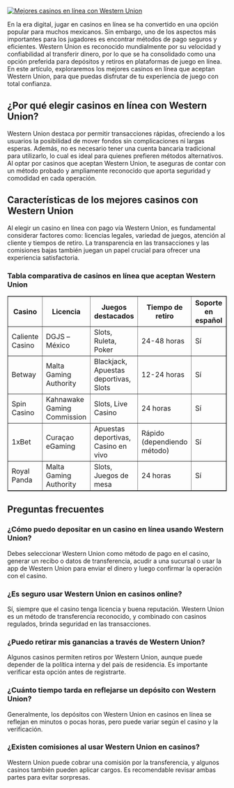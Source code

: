 [![Mejores casinos en línea con Western Union](https://123-caf.pages.dev/gitsignup.png)](https://vrmoo.ru/Bt82HjjY)

<div>     <p>En la era digital, jugar en casinos en línea se ha convertido en una opción popular para muchos mexicanos. Sin embargo, uno de los aspectos más importantes para los jugadores es encontrar métodos de pago seguros y eficientes. Western Union es reconocido mundialmente por su velocidad y confiabilidad al transferir dinero, por lo que se ha consolidado como una opción preferida para depósitos y retiros en plataformas de juego en línea. En este artículo, exploraremos los mejores casinos en línea que aceptan Western Union, para que puedas disfrutar de tu experiencia de juego con total confianza.</p>      <h2>¿Por qué elegir casinos en línea con Western Union?</h2>     <p>Western Union destaca por permitir transacciones rápidas, ofreciendo a los usuarios la posibilidad de mover fondos sin complicaciones ni largas esperas. Además, no es necesario tener una cuenta bancaria tradicional para utilizarlo, lo cual es ideal para quienes prefieren métodos alternativos. Al optar por casinos que aceptan Western Union, te aseguras de contar con un método probado y ampliamente reconocido que aporta seguridad y comodidad en cada operación.</p>      <h2>Características de los mejores casinos con Western Union</h2>     <p>Al elegir un casino en línea con pago vía Western Union, es fundamental considerar factores como: licencias legales, variedad de juegos, atención al cliente y tiempos de retiro. La transparencia en las transacciones y las comisiones bajas también juegan un papel crucial para ofrecer una experiencia satisfactoria.</p>      <h3>Tabla comparativa de casinos en línea que aceptan Western Union</h3>     <table border="1" cellpadding="8" cellspacing="0" style="border-collapse: collapse; width: 100%;">       <thead>         <tr>           <th>Casino</th>           <th>Licencia</th>           <th>Juegos destacados</th>           <th>Tiempo de retiro</th>           <th>Soporte en español</th>         </tr>       </thead>       <tbody>         <tr>           <td>Caliente Casino</td>           <td>DGJS – México</td>           <td>Slots, Ruleta, Poker</td>           <td>24-48 horas</td>           <td>Sí</td>         </tr>         <tr>           <td>Betway</td>           <td>Malta Gaming Authority</td>           <td>Blackjack, Apuestas deportivas, Slots</td>           <td>12-24 horas</td>           <td>Sí</td>         </tr>         <tr>           <td>Spin Casino</td>           <td>Kahnawake Gaming Commission</td>           <td>Slots, Live Casino</td>           <td>24 horas</td>           <td>Sí</td>         </tr>         <tr>           <td>1xBet</td>           <td>Curaçao eGaming</td>           <td>Apuestas deportivas, Casino en vivo</td>           <td>Rápido (dependiendo método)</td>           <td>Sí</td>         </tr>         <tr>           <td>Royal Panda</td>           <td>Malta Gaming Authority</td>           <td>Slots, Juegos de mesa</td>           <td>24 horas</td>           <td>Sí</td>         </tr>       </tbody>     </table>      <h2>Preguntas frecuentes</h2>     <h3>¿Cómo puedo depositar en un casino en línea usando Western Union?</h3>     <p>Debes seleccionar Western Union como método de pago en el casino, generar un recibo o datos de transferencia, acudir a una sucursal o usar la app de Western Union para enviar el dinero y luego confirmar la operación con el casino.</p>      <h3>¿Es seguro usar Western Union en casinos online?</h3>     <p>Sí, siempre que el casino tenga licencia y buena reputación. Western Union es un método de transferencia reconocido, y combinado con casinos regulados, brinda seguridad en las transacciones.</p>      <h3>¿Puedo retirar mis ganancias a través de Western Union?</h3>     <p>Algunos casinos permiten retiros por Western Union, aunque puede depender de la política interna y del país de residencia. Es importante verificar esta opción antes de registrarte.</p>      <h3>¿Cuánto tiempo tarda en reflejarse un depósito con Western Union?</h3>     <p>Generalmente, los depósitos con Western Union en casinos en línea se reflejan en minutos o pocas horas, pero puede variar según el casino y la verificación.</p>      <h3>¿Existen comisiones al usar Western Union en casinos?</h3>     <p>Western Union puede cobrar una comisión por la transferencia, y algunos casinos también pueden aplicar cargos. Es recomendable revisar ambas partes para evitar sorpresas.</p>   </div>